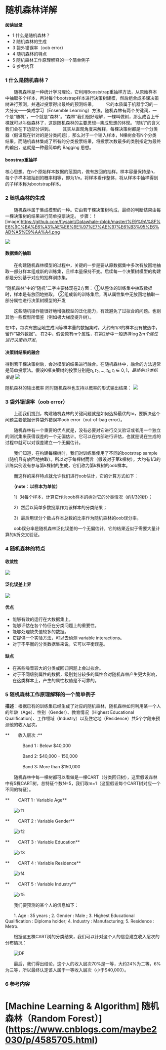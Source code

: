 # 随机森林详解
**阅读目录**

*   1 什么是随机森林？
*   2 随机森林的生成
*   3 袋外错误率（oob error）
*   4 随机森林的特点
*   5 随机森林工作原理解释的一个简单例子
*   6 参考内容

### 1 什么是随机森林？

&#8195;&#8195;随机森林是一种统计学习理论，它利用Booststrap重抽样方法，从原始样本中抽取多个样本，再对每个bootstrap样本进行决策树建模，然后组合成多课决策树进行预测，并通过投票得出最终的预测结果。
&#8195;&#8195;它的本质属于机器学习的一大分支——集成学习（Ensemble Learning）方法。随机森林有两个关键词，一个是“随机”，一个就是“森林”。“森林”我们很好理解，一棵叫做树，那么成百上千棵就可以叫做森林了，这是随机森林的主要思想--集成思想的体现。“随机”的含义我们会在下边部分讲到。
&#8195;&#8195;其实从直观角度来解释，每棵决策树都是一个分类器（假设现在针对的是分类问题），那么对于一个输入样本，N棵树会有N个分类结果。而随机森林集成了所有的分类投票结果，将投票次数最多的类别指定为最终的输出，这就是一种最简单的 Bagging 思想。
#### boostrap重抽样
核心思想。在n个原始样本数据的范围内，做有放回的抽样。样本容量保持是n，每个子样本被抽到的概率相等，即为1/n。将样本看作整体，将从样本中抽样得到的子样本称为bootstrap样本。

### 2 随机森林的生成
&#8195;&#8195;随机森林属于集成模型的一种。它由若干棵决策树构成，最终的判断结果由每一棵决策树的结果进行简单投票决定。
步骤：
![image]https://github.com/flysaint/Datawhale-/blob/master/%E9%9A%8F%E6%9C%BA%E6%A3%AE%E6%9E%97%E7%AE%97%E6%B3%95%E6%AD%A5%E9%AA%A4.png

![](index_files/2e0705b0-9ffc-470a-92cf-a0cbf3852373.jpg)

#### 数据集的抽取

&#8195;&#8195;在构建随机森林模型的过程中，关键的一步是要从原数据集中多次有放回地抽取一部分样本组成新的训练集，且样本量保持不变。后续每一个决策树模型的构建都是分别基于对应的抽样训练集。

“随机森林”中的“随机”二字主要体现在2方面：
①从整体的训练集中抽取数据时，样本是有放回地抽取。
②组成新的训练集后，再从属性集中无放回地抽取一部分属性进行决策树模型的开发

&#8195;&#8195;这些随机操作能很好地增强模型的泛化能力，有效避免了过拟合的问题。也别其他一些模型所借鉴（例如极大梯度提升树）。

在1中，每次有放回地生成同等样本量的数据集时，大约有1/3的样本没有被选中，留作“袋外数据”。
在2中，假设原有m个属性，在第2步中一般选择$\log2 m个属性进行决策树开发。$

#### 决策树结果的融合

得到若干棵决策树后，会对模型的结果进行融合。在随机森林中，融合的方法通常是简单投票法。假设K棵决策树的投票分别是$t_1,  t_2,…,t_K,  t_i∈{0,1}，最终的分类结果是$
![](index_files/ca3204be-0128-4c99-b444-95b04bd75462.png)

随机森林的输出概率
同时随机森林也支持以概率的形式输出结果：
![](index_files/4a2000cf-3e23-466e-bbc9-25868b3ff4c7.png)

### 3 袋外错误率（oob error）

&#8195;&#8195;上面我们提到，构建随机森林的关键问题就是如何选择最优的m，要解决这个问题主要依据计算袋外错误率oob error（out-of-bag error）。

　　随机森林有一个重要的优点就是，没有必要对它进行交叉验证或者用一个独立的测试集来获得误差的一个无偏估计。它可以在内部进行评估，也就是说在生成的过程中就可以对误差建立一个无偏估计。

　　我们知道，在构建每棵树时，我们对训练集使用了不同的bootstrap sample（随机且有放回地抽取）。所以对于每棵树而言（假设对于第k棵树），大约有1/3的训练实例没有参与第k棵树的生成，它们称为第k棵树的oob样本。

　　而这样的采样特点就允许我们进行oob估计，它的计算方式如下：

　　**（note：以样本为单位）**

　　1）对每个样本，计算它作为oob样本的树对它的分类情况（约1/3的树）；

　　2）然后以简单多数投票作为该样本的分类结果；

　　3）最后用误分个数占样本总数的比率作为随机森林的oob误分率。


　　oob误分率是随机森林泛化误差的一个无偏估计，它的结果近似于需要大量计算的k折交叉验证。

### 4 随机森林的特点
#### 收敛性
![](index_files/15bf6ba7-5267-4a22-81fc-96b30447d9e5.png)

#### 泛化误差上界
![](index_files/992386be-e49e-4034-8705-dfbd45b9a8c6.png)

#### 优点
* 能够有效的运行在大数据集上。
* 能够评估在各个特征在分类问题上的重要性。
* 能够处理缺失值较多的数据。
* 它提供一个实验方法，可以去侦测 variable interactions。
* 对于不平衡的分类数据集来说，它可以平衡误差。

#### 缺点
* 在某些噪音较大的分类或回归问题上会过拟合。
* 对于不同级别属性的数据，级别划分较多的属性会对随机森林产生更大影响，在这类样本上，产生的属性权值是不可靠的。


### 5 随机森林工作原理解释的一个简单例子

**描述**：根据已有的训练集已经生成了对应的随机森林，随机森林如何利用某一个人的年龄（Age）、性别（Gender）、教育情况（Highest Educational Qualification）、工作领域（Industry）以及住宅地（Residence）共5个字段来预测他的收入层次。

**　　收入层次 :**

　　　　Band 1 : Below $40,000

　　　　Band 2: $40,000 – 150,000

　　　　Band 3: More than $150,000

　　随机森林中每一棵树都可以看做是一棵CART（分类回归树），这里假设森林中有5棵CART树，总特征个数N=5，我们取m=1（这里假设每个CART树对应一个不同的特征）。

**　　CART 1 : Variable Age**

　　![rf1](http://www.analyticsvidhya.com/blog/wp-content/uploads/2014/06/rf1.png)

**　　CART 2 : Variable Gender**

　　![rf2](http://www.analyticsvidhya.com/blog/wp-content/uploads/2014/06/rf2.png)

**　　CART 3 : Variable Education**

　　![rf3](http://www.analyticsvidhya.com/blog/wp-content/uploads/2014/06/rf3.png)

**　　CART 4 : Variable Residence**

　　![rf4](http://www.analyticsvidhya.com/blog/wp-content/uploads/2014/06/rf4.png)

**　　CART 5 : Variable Industry**

　　![rf5](http://www.analyticsvidhya.com/blog/wp-content/uploads/2014/06/rf5.png)

　　我们要预测的某个人的信息如下：

　　1\. Age : 35 years ; 2\. Gender : Male ; 3\. Highest Educational Qualification : Diploma holder; 4\. Industry : Manufacturing; 5\. Residence : Metro.

　　根据这五棵CART树的分类结果，我们可以针对这个人的信息建立收入层次的分布情况：

　　![DF](http://www.analyticsvidhya.com/blog/wp-content/uploads/2014/06/DF.png)

　　最后，我们得出结论，这个人的收入层次70%是一等，大约24%为二等，6%为三等，所以最终认定该人属于一等收入层次（小于$40,000）。
  
### 6 参考内容
# [Machine Learning & Algorithm] 随机森林（Random Forest）](https://www.cnblogs.com/maybe2030/p/4585705.html)

